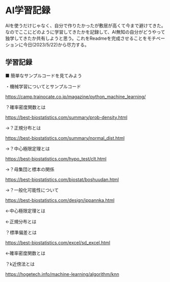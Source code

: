 # AI学習記録

AIを使うだけじゃなく、自分で作りたかったが敷居が高くて今まで避けてきた。なのでここにどのように学習してきたかを記録して、AI無知の自分がどうやって独学してきたか共有しようと思う。これをReadmeを完成させることをモチベーションに今日(2023/5/22)から尽力する。

## 学習記録

■ 簡単なサンプルコードを見てみよう

・機械学習についてとサンプルコード

https://camp.trainocate.co.jp/magazine/python_machine_learning/

？確率密度関数とは

https://best-biostatistics.com/summary/prob-density.html

→？正規分布とは

https://best-biostatistics.com/summary/normal_dist.html

→？中心極限定理とは

https://best-biostatistics.com/hypo_test/clt.html

→？母集団と標本の関係

https://best-biostatistics.com/biostat/boshuudan.html

→？一般化可能性について

https://best-biostatistics.com/design/ippannka.html

←中心極限定理とは

←正規分布とは

？標準偏差とは

https://best-biostatistics.com/excel/sd_excel.html

←確率密度関数とは


？k近傍法とは

https://hogetech.info/machine-learning/algorithm/knn

